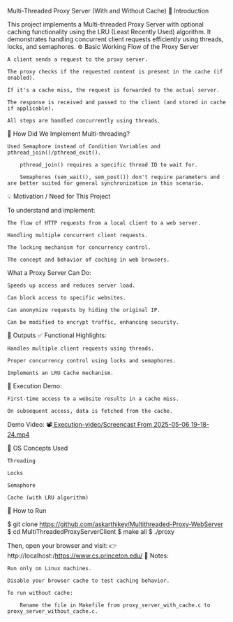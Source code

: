 Multi-Threaded Proxy Server (With and Without Cache)
📌 Introduction

This project implements a Multi-threaded Proxy Server with optional caching functionality using the LRU (Least Recently Used) algorithm. It demonstrates handling concurrent client requests efficiently using threads, locks, and semaphores.
⚙️ Basic Working Flow of the Proxy Server

    A client sends a request to the proxy server.

    The proxy checks if the requested content is present in the cache (if enabled).

    If it's a cache miss, the request is forwarded to the actual server.

    The response is received and passed to the client (and stored in cache if applicable).

    All steps are handled concurrently using threads.

🧵 How Did We Implement Multi-threading?

    Used Semaphore instead of Condition Variables and pthread_join()/pthread_exit().

        pthread_join() requires a specific thread ID to wait for.

        Semaphores (sem_wait(), sem_post()) don't require parameters and are better suited for general synchronization in this scenario.

💡 Motivation / Need for This Project

To understand and implement:

    The flow of HTTP requests from a local client to a web server.

    Handling multiple concurrent client requests.

    The locking mechanism for concurrency control.

    The concept and behavior of caching in web browsers.

What a Proxy Server Can Do:

    Speeds up access and reduces server load.

    Can block access to specific websites.

    Can anonymize requests by hiding the original IP.

    Can be modified to encrypt traffic, enhancing security.

🎯 Outputs
✅ Functional Highlights:

    Handles multiple client requests using threads.

    Proper concurrency control using locks and semaphores.

    Implements an LRU Cache mechanism.

📁 Execution Demo:

    First-time access to a website results in a cache miss.

    On subsequent access, data is fetched from the cache.

Demo Video:
    📽️[ Execution-video/Screencast From 2025-05-06 19-18-24.mp4](https://github.com/askarthikey/Multithreaded-Proxy-WebServer/blob/main/Execution-video/Screencast%20From%202025-05-06%2019-18-24.mp4)


🧩 OS Concepts Used

    Threading

    Locks

    Semaphore

    Cache (with LRU algorithm)

🚀 How to Run

$ git clone https://github.com/askarthikey/Multithreaded-Proxy-WebServer
$ cd MultiThreadedProxyServerClient
$ make all
$ ./proxy <port number>

Then, open your browser and visit:
👉 http://localhost:<port>/https://www.cs.princeton.edu/
📝 Notes:

    Run only on Linux machines.

    Disable your browser cache to test caching behavior.

    To run without cache:

        Rename the file in Makefile from proxy_server_with_cache.c to proxy_server_without_cache.c.
